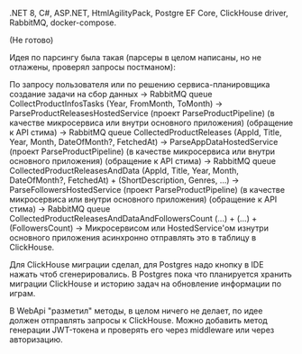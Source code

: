 ﻿.NET 8, C#, ASP.NET, HtmlAgilityPack, Postgre EF Core, ClickHouse driver, RabbitMQ, docker-compose. 

(Не готово)

Идея по парсингу была такая (парсеры в целом написаны, но не отлажены, проверял запросы постманом):

По запросу пользователя или по решению сервиса-планировщика создание задачи на сбор данных
->
RabbitMQ queue CollectProductInfosTasks (Year, FromMonth, ToMonth)
->
ParseProductReleasesHostedService (проект ParseProductPipeline) (в качестве микросервиса или внутри основного приложения) (обращение к API стима)
->
RabbitMQ queue CollectedProductReleases (AppId, Title, Year, Month, DateOfMonth?, FetchedAt)
->
ParseAppDataHostedService  (проект ParseProductPipeline) (в качестве микросервиса или внутри основного приложения) (обращение к API стима)
->
RabbitMQ queue CollectedProductReleasesAndData (AppId, Title, Year, Month, DateOfMonth?, FetchedAt) + (ShortDescription, Genres, ...)
->
ParseFollowersHostedService (проект ParseProductPipeline) (в качестве микросервиса или внутри основного приложения) (обращение к API стима)
->
RabbitMQ queue CollectedProductReleasesAndDataAndFollowersCount (...) + (...) + (FollowersCount)
->
Микросервисом или HostedService'ом изнутри основного приложения асинхронно отправлять это в таблицу в ClickHouse.

Для ClickHouse миграции сделал, для Postgres надо кнопку в IDE нажать чтоб сгенерировались.
В Postgres пока что планируется хранить миграции ClickHouse и историю задач на обновление информации по играм.

В WebApi "разметил" методы, в целом ничего не делает, по идее должен отправлять запросы к ClickHouse.
Можно добавить метод генерации JWT-токена и проверять его через middleware или через авторизацию.
